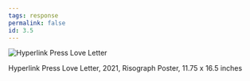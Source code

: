 ```yaml
---
tags: response
permalink: false
id: 3.5
---
```

![Hyperlink Press Love Letter](/assets/img/hyperlink-press/PaintingwithJoy2.jpg)
<figcaption>Hyperlink Press Love Letter, 2021, Risograph Poster, 11.75 x 16.5 inches</figcaption>